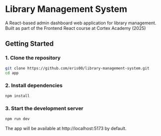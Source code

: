 # Library Management System
A React-based admin dashboard web application for library management. Built as part of the Frontend React course at Cortex Academy (2025)

## Getting Started

### 1. Clone the repository

```bash
git clone https://github.com/eris00/library-management-system.git
cd app
```

### 2. Install dependencies

```bash
npm install
```

### 3. Start the development server

```bash
npm run dev
```
The app will be available at http://localhost:5173 by default.
